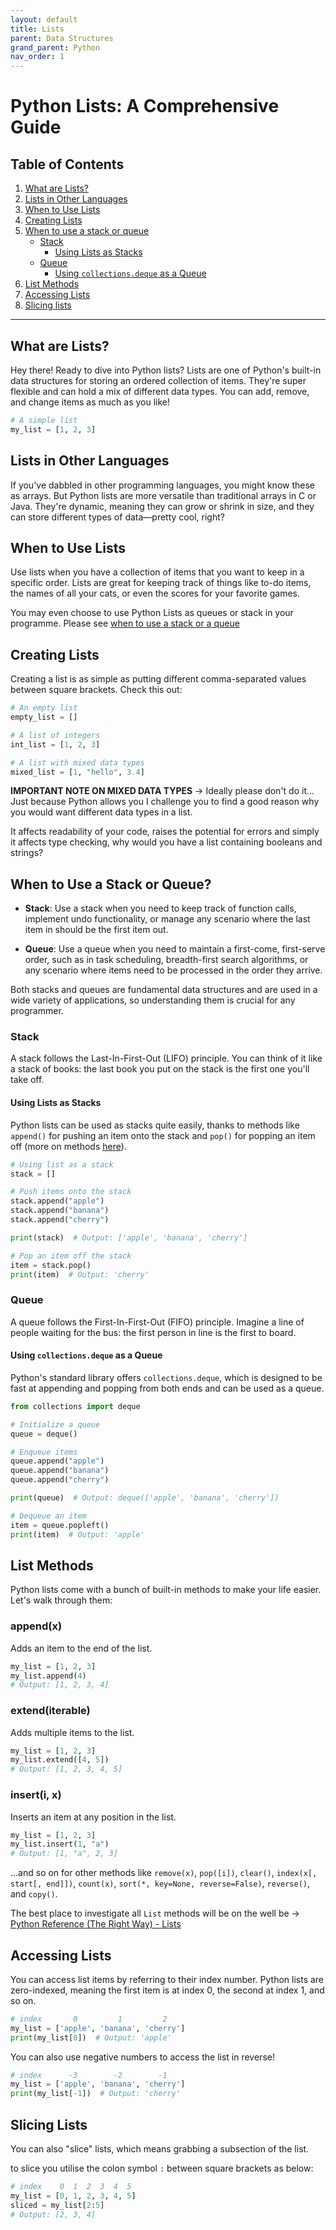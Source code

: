 ```yaml
---
layout: default
title: Lists
parent: Data Structures
grand_parent: Python
nav_order: 1
---
```


# Python Lists: A Comprehensive Guide

## Table of Contents
1. [What are Lists?](#what-are-lists)
2. [Lists in Other Languages](#lists-in-other-languages)
3. [When to Use Lists](#when-to-use-lists)
4. [Creating Lists](#creating-lists)
5. [When to use a stack or queue](#when-to-use-a-stack-or-queue)
    - [Stack](#stack)
      - [Using Lists as Stacks](#using-lists-as-stacks)
    - [Queue](#queue)
      - [Using `collections.deque` as a Queue](#using-collectionsdeque-as-a-queue)
6. [List Methods](#list-methods)
7. [Accessing Lists](#accessing-lists)
8. [Slicing lists](#slicing-lists)

---

## What are Lists?

Hey there! Ready to dive into Python lists? Lists are one of Python's built-in data structures for storing an ordered collection of items. They're super flexible and can hold a mix of different data types. You can add, remove, and change items as much as you like!

```python
# A simple list
my_list = [1, 2, 3]
```

## Lists in Other Languages

If you've dabbled in other programming languages, you might know these as arrays. But Python lists are more versatile than traditional arrays in C or Java. They're dynamic, meaning they can grow or shrink in size, and they can store different types of data—pretty cool, right?

## When to Use Lists

Use lists when you have a collection of items that you want to keep in a specific order. Lists are great for keeping track of things like to-do items, the names of all your cats, or even the scores for your favorite games.

You may even choose to use Python Lists as queues or stack in your programme. Please see [when to use a stack or a queue](#when-to-use-a-stack-or-queue)

## Creating Lists

Creating a list is as simple as putting different comma-separated values between square brackets. Check this out:

```python
# An empty list
empty_list = []

# A list of integers
int_list = [1, 2, 3]

# A list with mixed data types
mixed_list = [1, "hello", 3.4]
```

**IMPORTANT NOTE ON MIXED DATA TYPES** -> Ideally please don't do it... Just because Python allows you I challenge you to find a good reason why you would want different data types in a list.

It affects readability of your code, raises the potential for errors and simply it affects type checking, why would you have a list containing booleans and strings?

## When to Use a Stack or Queue?

- **Stack**: Use a stack when you need to keep track of function calls, implement undo functionality, or manage any scenario where the last item in should be the first item out.
  
- **Queue**: Use a queue when you need to maintain a first-come, first-serve order, such as in task scheduling, breadth-first search algorithms, or any scenario where items need to be processed in the order they arrive.

Both stacks and queues are fundamental data structures and are used in a wide variety of applications, so understanding them is crucial for any programmer.

### Stack

A stack follows the Last-In-First-Out (LIFO) principle. You can think of it like a stack of books: the last book you put on the stack is the first one you'll take off.

#### Using Lists as Stacks

Python lists can be used as stacks quite easily, thanks to methods like `append()` for pushing an item onto the stack and `pop()` for popping an item off (more on methods [here](#list-methods)).

```python
# Using list as a stack
stack = []

# Push items onto the stack
stack.append("apple")
stack.append("banana")
stack.append("cherry")

print(stack)  # Output: ['apple', 'banana', 'cherry']

# Pop an item off the stack
item = stack.pop()
print(item)  # Output: 'cherry'
```

### Queue

A queue follows the First-In-First-Out (FIFO) principle. Imagine a line of people waiting for the bus: the first person in line is the first to board.

#### Using `collections.deque` as a Queue

Python's standard library offers `collections.deque`, which is designed to be fast at appending and popping from both ends and can be used as a queue.

```python
from collections import deque

# Initialize a queue
queue = deque()

# Enqueue items
queue.append("apple")
queue.append("banana")
queue.append("cherry")

print(queue)  # Output: deque(['apple', 'banana', 'cherry'])

# Dequeue an item
item = queue.popleft()
print(item)  # Output: 'apple'
```

## List Methods

Python lists come with a bunch of built-in methods to make your life easier. Let's walk through them:

### append(x)

Adds an item to the end of the list.

```python
my_list = [1, 2, 3]
my_list.append(4)
# Output: [1, 2, 3, 4]
```

### extend(iterable)

Adds multiple items to the list.

```python
my_list = [1, 2, 3]
my_list.extend([4, 5])
# Output: [1, 2, 3, 4, 5]
```

### insert(i, x)
Inserts an item at any position in the list.

```python
my_list = [1, 2, 3]
my_list.insert(1, "a")
# Output: [1, "a", 2, 3]
```

...and so on for other methods like `remove(x)`, `pop([i])`, `clear()`, `index(x[, start[, end]])`, `count(x)`, `sort(*, key=None, reverse=False)`, `reverse()`, and `copy()`.

The best place to investigate all `List` methods will be on the well be -> [Python Reference (The Right Way) - Lists](https://python-reference.readthedocs.io/en/latest/docs/list/)

## Accessing Lists

You can access list items by referring to their index number. Python lists are zero-indexed, meaning the first item is at index 0, the second at index 1, and so on.

```python
# index       0         1         2
my_list = ['apple', 'banana', 'cherry']
print(my_list[0])  # Output: 'apple'
```

You can also use negative numbers to access the list in reverse!

```python
# index      -3        -2        -1
my_list = ['apple', 'banana', 'cherry']
print(my_list[-1])  # Output: 'cherry'
```

## Slicing Lists

You can also "slice" lists, which means grabbing a subsection of the list.

to slice you utilise the colon symbol `:` between square brackets as below:

```python
# index    0  1  2  3  4  5
my_list = [0, 1, 2, 3, 4, 5]
sliced = my_list[2:5]
# Output: [2, 3, 4]
```

